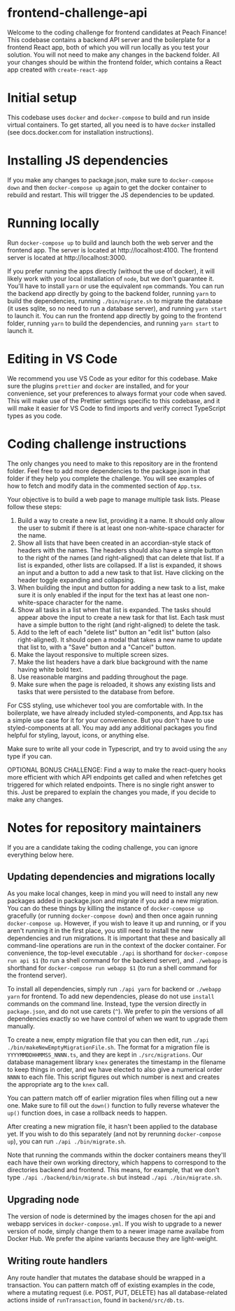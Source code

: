 # frontend-challenge-api

Welcome to the coding challenge for frontend candidates at Peach Finance! This codebase contains a backend API server and the boilerplate for a frontend React app, both of which you will run locally as you test your solution. You will not need to make any changes in the backend folder. All your changes should be within the frontend folder, which contains a React app created with `create-react-app`

# Initial setup

This codebase uses `docker` and `docker-compose` to build and run inside virtual
containers. To get started, all you need is to have `docker` installed (see
docs.docker.com for installation instructions).

# Installing JS dependencies

If you make any changes to package.json, make sure to `docker-compose down` and then
`docker-compose up` again to get the docker container to rebuild and restart. This will
trigger the JS dependencies to be updated.

# Running locally

Run `docker-compose up` to build and launch both the web server and the frontend app. The server is located at http://localhost:4100. The frontend server is located at http://localhost:3000.

If you prefer running the apps directly (without the use of docker), it will likely work with your local installation of `node`, but we don't guarantee it. You'll have to install `yarn` or use the equivalent `npm` commands. You can run the backend app directly by going to the backend folder, running `yarn` to build the dependencies, running `./bin/migrate.sh` to migrate the database (it uses sqlite, so no need to run a database server), and running `yarn start` to launch it. You can run the frontend app directly by going to the frontend folder, running `yarn` to build the dependencies, and running `yarn start` to launch it.

# Editing in VS Code

We recommend you use VS Code as your editor for this codebase. Make sure the plugins
`prettier` and `docker` are installed, and for your convenience, set your preferences
to always format your code when saved. This will make use of the Prettier settings
specific to this codebase, and it will make it easier for VS Code to find imports and
verify correct TypeScript types as you code.

# Coding challenge instructions

The only changes you need to make to this repository are in the frontend folder. Feel free to add more dependencies to the package.json in that folder if they help you complete the challenge. You will see examples of how to fetch and modify data in the commented section of `App.tsx`.

Your objective is to build a web page to manage multiple task lists. Please follow these steps:

1. Build a way to create a new list, providing it a name. It should only allow the user to submit if there is at least one non-white-space character for the name.
2. Show all lists that have been created in an accordian-style stack of headers with the names. The headers should also have a simple button to the right of the names (and right-aligned) that can delete that list. If a list is expanded, other lists are collapsed. If a list is expanded, it shows an input and a button to add a new task to that list. Have clicking on the header toggle expanding and collapsing.
3. When building the input and button for adding a new task to a list, make sure it is only enabled if the input for the text has at least one non-white-space character for the name.
4. Show all tasks in a list when that list is expanded. The tasks should appear above the input to create a new task for that list. Each task must have a simple button to the right (and right-aligned) to delete the task.
5. Add to the left of each "delete list" button an "edit list" button (also right-aligned). It should open a modal that takes a new name to update that list to, with a "Save" button and a "Cancel" button.
6. Make the layout responsive to multiple screen sizes.
7. Make the list headers have a dark blue background with the name having white bold text.
8. Use reasonable margins and padding throughout the page.
9. Make sure when the page is reloaded, it shows any existing lists and tasks that were persisted to the database from before.

For CSS styling, use whichever tool you are comfortable with. In the boilerplate, we have already included styled-components, and App.tsx has a simple use case for it for your convenience. But you don't have to use styled-components at all. You may add any additional packages you find helpful for styling, layout, icons, or anything else.

Make sure to write all your code in Typescript, and try to avoid using the `any` type if you can.

OPTIONAL BONUS CHALLENGE: Find a way to make the react-query hooks more efficient with which API endpoints get called and when refetches get triggered for which related endpoints. There is no single right answer to this. Just be prepared to explain the changes you made, if you decide to make any changes.

# Notes for repository maintainers

If you are a candidate taking the coding challenge, you can ignore everything below here.

## Updating dependencies and migrations locally

As you make local changes, keep in mind you will need to install any new packages added in
package.json and migrate if you add a new migration. You can do these things by killing
the instance of `docker-compose up` gracefully (or running `docker-compose down`) and then
once again running `docker-compose up`. However, if you wish to leave it up and running,
or if you aren't running it in the first place, you still need to install the new dependencies
and run migrations. It is important that these and basically all command-line operations
are run in the context of the docker container. For convenience, the top-level executable `./api`
is shorthand for `docker-compose run api $1` (to run a shell command for the backend server),
and `./webapp` is shorthand for `docker-compose run webapp $1` (to run a shell command for
the frontend server).

To install all dependencies, simply run `./api yarn` for backend or `./webapp yarn` for
frontend. To add new dependencies, please do
not use `install` commands on the command line. Instead, type the version directly in
`package.json`, and do not use carets (`^`). We prefer to pin the versions of all
dependencies exactly so we have control of when we want to upgrade them manually.

To create a new, empty migration file that you can then edit, run
`./api ./bin/makeNewEmptyMigrationFile.sh`. The format for a migration file is
`YYYYMMDDHHMMSS_NNNN.ts`, and they are kept in `./src/migrations`. Our database management
library `knex` generates the timestamp in the filename to keep things in order, and we
have elected to also give a numerical order `NNNN` to each file. This script figures out
which number is next and creates the appropriate arg to the `knex` call.

You can pattern match off of earlier migration files when filling out a new one. Make
sure to fill out the `down()` function to fully reverse whatever the `up()` function
does, in case a rollback needs to happen.

After creating a new migration file, it hasn't been applied to the database yet. If you
wish to do this separately (and not by rerunning `docker-compose up`), you can run
`./api ./bin/migrate.sh`.

Note that running the commands within the docker containers means they'll each have their
own working directory, which happens to correspond to the directories backend and frontend.
This means, for example, that we don't type `./api ./backend/bin/migrate.sh` but instead
`./api ./bin/migrate.sh`.

## Upgrading node

The version of node is determined by the images chosen for the api and webapp services
in `docker-compose.yml`. If you wish to upgrade to a newer version of node, simply change
them to a newer image name availabe from Docker Hub. We prefer the alpine variants because
they are light-weight.

## Writing route handlers

Any route handler that mutates the database should be wrapped in a transaction.
You can pattern match off of existing examples in the code, where a mutating request
(i.e. POST, PUT, DELETE) has all database-related actions inside of `runTransaction`,
found in `backend/src/db.ts`.
